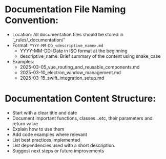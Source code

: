 # Documentation File Naming Convention:
* Location: All documentation files should be stored in '_rules/_documentation/'
* Format: `YYYY-MM-DD_<descriptive_name>.md`
  * YYYY-MM-DD: Date in ISO format at the beginning
  * descriptive_name: Brief summary of the content using snake_case
* Examples:
  * 2025-03-05_vue_routing_and_reusable_components.md
  * 2025-03-10_electron_window_management.md
  * 2025-03-15_swift_integration_setup.md

# Documentation Content Structure:
* Start with a clear title and date
* Document important functions, classes...etc, their parameters and return value
* Explain how to use them
* Add code examples where relevant
* List best practices implemented
* List dependencies used with a short description.
* Suggest next steps or future improvements